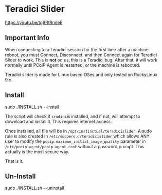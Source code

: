 
# Teradici Slider

  https://youtu.be/tg9RtRrnIeE

## Important Info

When connecting to a Teradici session for the first time after a machine reboot, you must Connect, Disconnect, and then Connect again for Teradici Slider to work. This is **not** on us, this is a Teradici bug. After that, it will work normally until PCoIP Agent is restarted, or the machine is rebooted.

Teradici slider is made for Linux based OSes and only tested on RockyLinux 9.x.

## Install
sudo ./INSTALL.sh --install

The script will check if `crudini`is installed, and if not, will attempt to download and install it.  This requires internet access.

Once installed, all file will be in `/opt/instinctual/teradicislider`. 
A sudo rule is also created in `/etc/sudoers.d/teradicislider` which allows ANY user to modify the `pcoip.maximum_initial_image_quality` parameter in `/etc/pcoip-agent/pcoip-agent.conf` without a password prompt.  This actually is the most secure way.

That is it.

## Un-Install
sudo ./INSTALL.sh --uninstall
